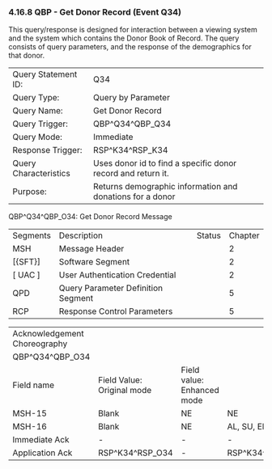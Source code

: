 ### 4.16.8 QBP - Get Donor Record (Event Q34)

This query/response is designed for interaction between a viewing system and the system which contains the Donor Book of Record. The query consists of query parameters, and the response of the demographics for that donor.

|     |     |
| --- | --- |
| Query Statement ID: | Q34 |
| Query Type: | Query by Parameter |
| Query Name: | Get Donor Record |
| Query Trigger: | QBP^Q34^QBP_Q34 |
| Query Mode: | Immediate |
| Response Trigger: | RSP^K34^RSP_K34 |
| Query Characteristics | Uses donor id to find a specific donor record and return it. |
| Purpose: | Returns demographic information and donations for a donor |

QBP^Q34^QBP_O34: Get Donor Record Message

|     |     |     |     |
| --- | --- | --- | --- |
| Segments | Description | Status | Chapter |
| MSH | Message Header |  | 2 |
| [\{SFT}] | Software Segment |  | 2 |
| [ UAC ] | User Authentication Credential |  | 2 |
| QPD | Query Parameter Definition Segment |  | 5 |
| RCP | Response Control Parameters |  | 5 |

|     |     |     |     |     |
| --- | --- | --- | --- | --- |
| Acknowledgement Choreography |  |  |  |  |
| QBP^Q34^QBP_O34 |  |  |  |  |
| Field name | Field Value: Original mode | Field value: Enhanced mode |  |  |
| MSH-15 | Blank | NE | NE | AL, SU, ER |
| MSH-16 | Blank | NE | AL, SU, ER | AL, SU, ER |
| Immediate Ack | - | - | - | RSP^K34^RSP_O34 |
| Application Ack | RSP^K34^RSP_O34 | - | RSP^K34^RSP_O34 | RSP^K34^RSP_O34 |

